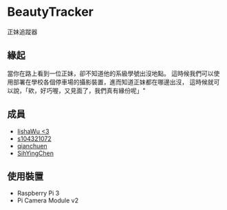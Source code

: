 # BeautyTracker
正妹追蹤器

## 緣起
當你在路上看到一位正妹，卻不知道他的系級學號出沒地點。
這時候我們可以使用部署在學校各個停車場的攝影裝置，進而知道正妹都在哪邊出沒，
這時候就可以說，「欸，好巧喔，又見面了，我們真有緣份呢」"

## 成員
- [IishaWu <3](https://github.com/IishaWu)
- [s104321072](https://github.com/s104321072)
- [qianchuen](https://github.com/qianchuen)
- [SihYingChen](https://github.com/SihYingChen)

## 使用裝置
- Raspberry Pi 3
- Pi Camera Module v2
